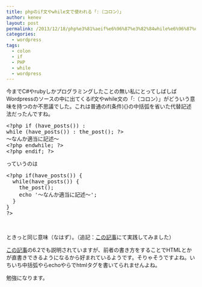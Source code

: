 ```yaml
---
title: phpのif文やwhile文で使われる「:（コロン）」
author: kenev
layout: post
permalink: /2013/12/18/php%e3%81%aeif%e6%96%87%e3%82%84while%e6%96%87%e3%81%a7%e4%bd%bf%e3%82%8f%e3%82%8c%e3%82%8b%e3%80%8c%ef%bc%88%e3%82%b3%e3%83%ad%e3%83%b3%ef%bc%89%e3%80%8d/
categories:
  - wordpress
tags:
  - colon
  - if
  - PHP
  - while
  - wordpress
---
```

今までC#やrubyしかプログラミングしたことの無い私にとってしばしばWordpressのソースの中に出てくるif文やwhile文の「:（コロン）」がどういう意味を持つのか不思議でした。これは普通のif(条件){}の中括弧を省いた代替記述法だったんですね。

<pre class="lang:php decode:true">&lt;?php if (have_posts()) : 
while (have_posts()) : the_post(); ?&gt;
〜なんか適当に記述〜
&lt;?php endwhile; ?&gt;
&lt;?php endif; ?&gt;</pre>

っていうのは

<pre class="lang:php decode:true">&lt;?php if(have_posts()) {
  while(have_posts()) { 
    the_post();
    echo '〜なんか適当に記述〜';
  }
}
?&gt;</pre>

&nbsp;

ときっと同じ意味（なはず）。（追記：[この記事][1]にて実践してみました）

[この記事][2]の6.2でも説明されていますが、前者の書き方をすることでHTMLとかが直書きできるようになるから好まれているようです。そりゃそうですよね。いちいち中括弧やらechoやらでhtmlタグを書いてられませんよね。

勉強になります。

 [1]: http://kenev.net/2013/12/22/php%e3%81%aesyntax%e6%af%94%e8%bc%83/ "phpのsyntax比較"
 [2]: http://webdesignrecipes.com/php-programing-and-wordpress/